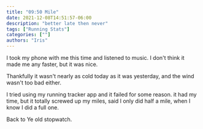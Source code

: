 ```yaml
---
title: "09:50 Mile"
date: 2021-12-08T14:51:57-06:00
description: "better late then never"
tags: ["Running Stats"]
categories: [""]
authors: "Iris"
---
```


I took my phone with me this time and listened to music. I don't think it made me any faster, but it was nice.

Thankfully it wasn't nearly as cold today as it was yesterday, and the wind wasn't too bad either.

I tried using my running tracker app and it failed for some reason. it had my time, but it totally screwed up my miles, said I only did half a mile, when I know I did a full one. 

Back to Ye old stopwatch.